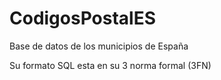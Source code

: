 # CodigosPostalES
Base de datos de los municipios de España

Su formato SQL esta en su 3 norma formal (3FN)
